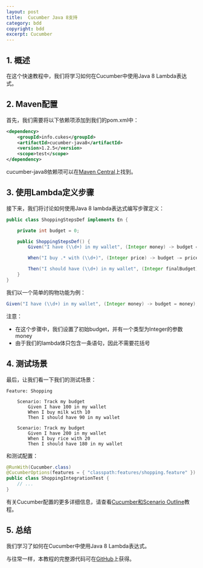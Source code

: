 ```yaml
---
layout: post
title:  Cucumber Java 8支持
category: bdd
copyright: bdd
excerpt: Cucumber
---
```


## 1. 概述

在这个快速教程中，我们将学习如何在Cucumber中使用Java 8 Lambda表达式。

## 2. Maven配置

首先，我们需要将以下依赖项添加到我们的pom.xml中：

```xml
<dependency>
    <groupId>info.cukes</groupId>
    <artifactId>cucumber-java8</artifactId>
    <version>1.2.5</version>
    <scope>test</scope>
</dependency>
```

cucumber-java8依赖项可以在[Maven Central](https://central.sonatype.com/artifact/io.cucumber/cucumber-java8/7.11.1)上找到。

## 3. 使用Lambda定义步骤

接下来，我们将讨论如何使用Java 8 lambda表达式编写步骤定义：

```java
public class ShoppingStepsDef implements En {

    private int budget = 0;

    public ShoppingStepsDef() {
        Given("I have (\\d+) in my wallet", (Integer money) -> budget = money);

        When("I buy .* with (\\d+)", (Integer price) -> budget -= price);

        Then("I should have (\\d+) in my wallet", (Integer finalBudget) -> assertEquals(budget, finalBudget));
    }
}
```

我们以一个简单的购物功能为例：

```java
Given("I have (\\d+) in my wallet", (Integer money) -> budget = money);
```

注意：

- 在这个步骤中，我们设置了初始budget，并有一个类型为Integer的参数money
- 由于我们的lambda体只包含一条语句，因此不需要花括号

## 4. 测试场景

最后，让我们看一下我们的测试场景：

```gherkin
Feature: Shopping

    Scenario: Track my budget 
        Given I have 100 in my wallet
        When I buy milk with 10
        Then I should have 90 in my wallet
    
    Scenario: Track my budget 
        Given I have 200 in my wallet
        When I buy rice with 20
        Then I should have 180 in my wallet
```

和测试配置：

```java
@RunWith(Cucumber.class)
@CucumberOptions(features = { "classpath:features/shopping.feature" })
public class ShoppingIntegrationTest {
    // ...
}
```

有关Cucumber配置的更多详细信息，请查看[Cucumber和Scenario Outline](https://www.baeldung.com/cucumber-scenario-outline)教程。

## 5. 总结

我们学习了如何在Cucumber中使用Java 8 Lambda表达式。

与往常一样，本教程的完整源代码可在[GitHub](https://github.com/tuyucheng7/taketoday-tutorial4j/tree/master/software.test/testing-libraries-2)上获得。